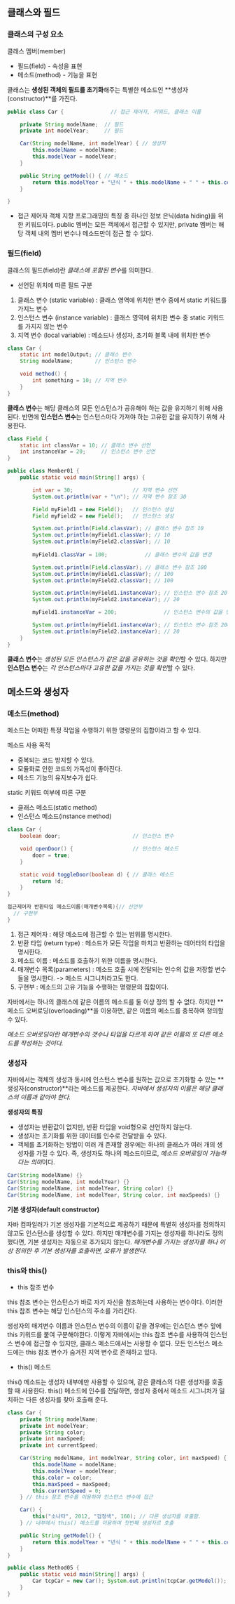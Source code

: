 ## 클래스와 필드

### 클래스의 구성 요소

클래스 멤버(member)
- 필드(field) - 속성을 표현
- 메소드(method) - 기능을 표현

클래스는 **생성된 객체의 필드를 초기화**해주는 특별한 메소드인 **생성자(constructor)**를 가진다.

```java
public class Car {               // 접근 제어자, 키워드, 클래스 이름

    private String modelName;  // 필드
    private int modelYear;     // 필드

    Car(String modelName, int modelYear) { // 생성자
        this.modelName = modelName;
        this.modelYear = modelYear;
    }

    public String getModel() { // 메소드
        return this.modelYear + "년식 " + this.modelName + " " + this.color;
    }

}
```

- 접근 제어자
객체 지향 프로그래밍의 특징 중 하나인 정보 은닉(data hiding)을 위한 키워드이다. public 멤버는 모든 객체에서 접근할 수 있지만, private 멤버는 해당 객체 내의 멤버 변수나 메소드만이 접근 할 수 있다.

### 필드(field)

클래스의 필드(field)란 *클래스에 포함된 변수*를 의미한다.

- 선언된 위치에 따른 필드 구분

1. 클래스 변수 (static variable) : 클래스 영역에 위치한 변수 중에서 static 키워드를 가지느 변수
2. 인스턴스 변수 (instance variable) : 클래스 영역에 위치한 변수 중 static 키워드를 가지지 않는 변수
3. 지역 변수 (local variable) : 메소드나 생성자, 초기화 블록 내에 위치한 변수

```java
class Car {
    static int modelOutput; // 클래스 변수
    String modelName;       // 인스턴스 변수

    void method() {
        int something = 10; // 지역 변수
    }
}
```

**클래스 변수**는 해당 클래스의 모든 인스턴스가 공유해야 하는 값을 유지하기 위해 사용된다. 반면에 **인스턴스 변수**는 인스턴스마다 가져야 하는 고유한 값을 유지하기 위해 사용한다.

```java
class Field {
    static int classVar = 10; // 클래스 변수 선언
    int instanceVar = 20;     // 인스턴스 변수 선언
}

public class Member01 {
    public static void main(String[] args) {

        int var = 30;                   // 지역 변수 선언
        System.out.println(var + "\n"); // 지역 변수 참조 30

        Field myField1 = new Field();   // 인스턴스 생성
        Field myField2 = new Field();   // 인스턴스 생성

        System.out.println(Field.classVar); // 클래스 변수 참조 10
        System.out.println(myField1.classVar); // 10
        System.out.println(myField2.classVar); // 10
 
        myField1.classVar = 100;            // 클래스 변수의 값을 변경

        System.out.println(Field.classVar); // 클래스 변수 참조 100
        System.out.println(myField1.classVar); // 100
        System.out.println(myField2.classVar); // 100

        System.out.println(myField1.instanceVar); // 인스턴스 변수 참조 20
        System.out.println(myField2.instanceVar); // 20

        myField1.instanceVar = 200;               // 인스턴스 변수의 값을 변경

        System.out.println(myField1.instanceVar); // 인스턴스 변수 참조 200
        System.out.println(myField2.instanceVar); // 20
    }
}
```

**클래스 변수**는 *생성된 모든 인스턴스가 같은 값을 공유하는 것을 확인*할 수 있다. 하지만 **인스턴스 변수**는 *각 인스턴스마다 고유한 값을 가지는 것을 확인*할 수 있다.

## 메소드와 생성자

### 메소드(method)

메소드는 어떠한 특정 작업을 수행하기 위한 명령문의 집합이라고 할 수 있다. 

메소드 사용 목적
- 중복되는 코드 방지할 수 있다.
- 모듈화로 인한 코드의 가독성이 좋아진다.
- 메소드 기능의 유지보수가 쉽다.

static 키워드 여부에 따른 구분
- 클래스 메소드(static method)
- 인스턴스 메소드(instance method)

```java
class Car {
    boolean door;                       // 인스턴스 변수

    void openDoor() {                   // 인스턴스 메소드
        door = true;
    }

    static void toggleDoor(boolean d) { // 클래스 메소드
        return !d;
    }
}
```

```java
접근제어자 반환타입 메소드이름(매개변수목록){// 선언부
  // 구현부
}
```

1. 접근 제어자 : 해당 메소드에 접근할 수 있는 범위를 명시한다.
2. 반환 타입 (return type) : 메소드가 모든 작업을 마치고 반환하는 데어터의 타입을 명시한다.
3. 메소드 이름 : 메소드를 호출하기 위한 이름을 명시한다.
4. 매개변수 목록(parameters) : 메소드 호출 시에 전달되는 인수의 값을 저장할 변수들을 명시한다. -> 메소드 시그니처라고도 한다.
5. 구현부 : 메소드의 고유 기능을 수행하는 명령문의 집합이다.

자바에서는 하나의 클래스에 같은 이름의 메소드를 둘 이상 정의 할 수 없다. 하지만 **메소드 오버로딩(overloading)**을 이용하면, 같은 이름의 메소드를 중복하여 정의할 수 있다. 

*메소드 오버로딩이란 매개변수의 갯수나 타입을 다르게 하여 같은 이름의 또 다른 메소드를 작성하는 것이다.*

### 생성자

자바에서는 객체의 생성과 동시에 인스턴스 변수를 원하는 값으로 초기화할 수 있는 **생성자(constructor)**라는 메소드를 제공한다. *자바에서 생성자의 이름은 해당 클래스의 이름과 같아야 한다.*

**생성자의 특징**

- 생성자는 반환값이 없지만, 반환 타입을 void형으로 선언하지 않는다.
- 생성자는 초기화를 위한 데이터를 인수로 전달받을 수 있다.
- 객체를 초기화하는 방법이 여러 개 존재할 경우에는 하나의 클래스가 여러 개의 생성자를 가질 수 있다. 즉, 생성자도 하나의 메소드이므로, *메소드 오버로딩이 가능하다는 의미*이다.

```java
Car(String modelName) {}
Car(String modelName, int modelYear) {}
Car(String modelName, int modelYear, String color) {}
Car(String modelName, int modelYear, String color, int maxSpeeds) {}
```

**기본 생성자(default constructor)**

자바 컴파일러가 기본 생성자를 기본적으로 제공하기 때문에 특별히 생성자를 정의하지 않고도 인스턴스를 생성할 수 있다. 하지만 매개변수를 가지는 생성자를 하나라도 정의했다면, 기본 생성자는 자동으로 추가되지 않는다. *매개변수를 가지는 생성자를 하나 이상 정의한 후 기본 생성자를 호출하면, 오류가 발생한다.*

### this와 this()

- this 참조 변수

this 참조 변수는 인스턴스가 바로 자기 자신을 참조하는데 사용하는 변수이다. 이러한 this 참조 변수는 해당 인스턴스의 주소를 가리킨다.

생성자의 매겨변수 이름과 인스턴스 변수의 이름이 같을 경우에는 인스턴스 변수 앞에 this 키워드를 붙여 구분해야한다. 이렇게 자바에서는 this 참조 변수를 사용하여 인스턴스 변수에 접근할 수 있지만,  클래스 메소드에서는 사용할 수 없다. 모든 인스턴스 메소드에는 this 참조 변수가 숨겨진 지역 변수로 존재하고 있다.

- this() 메소드

this() 메소드는 생성자 내부에만 사용할 수 있으며, 같은 클래스의 다른 생성자를 호출할 때 사용한다. this() 메소드에 인수를 전달하면, 생성자 중에서 메소드 시그니처가 일치하는 다른 생성자를 찾아 호출해 준다.

```java
class Car {
    private String modelName;
    private int modelYear;
    private String color;
    private int maxSpeed;
    private int currentSpeed;

    Car(String modelName, int modelYear, String color, int maxSpeed) {
        this.modelName = modelName;
        this.modelYear = modelYear;
        this.color = color;
        this.maxSpeed = maxSpeed;
        this.currentSpeed = 0;
    } // this 참조 변수를 이용하여 인스턴스 변수에 접근

    Car() {
        this("소나타", 2012, "검정색", 160); // 다른 생성자를 호출함.
    } // 내부에서 this() 메소드를 이용하여 첫번째 생성자르 호출

    public String getModel() {
        return this.modelYear + "년식 " + this.modelName + " " + this.color;
    }
}

public class Method05 {
    public static void main(String[] args) {
        Car tcpCar = new Car(); System.out.println(tcpCar.getModel());
    }
}


```